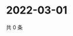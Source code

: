 # 2022-03-01

共 0 条

<!-- BEGIN WEIBO -->
<!-- 最后更新时间 Tue Mar 01 2022 16:01:53 GMT+0800 (China Standard Time) -->

<!-- END WEIBO -->
